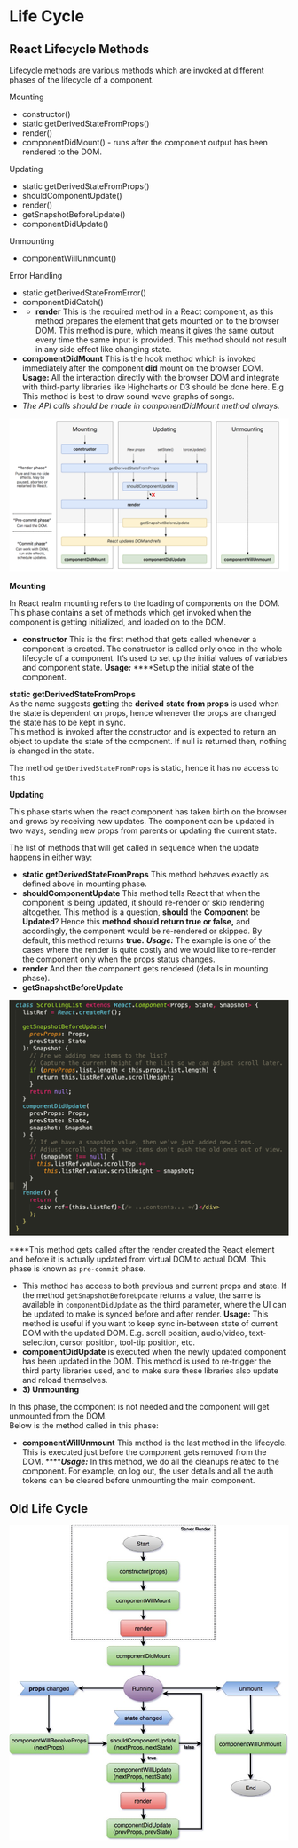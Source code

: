 # Life Cycle

## React Lifecycle Methods 

Lifecycle methods are various methods which are invoked at different phases of the lifecycle of a component.



Mounting 

* constructor\(\)
* static getDerivedStateFromProps\(\)
* render\(\)
* componentDidMount\(\) - runs after the component output has been rendered to the DOM. 

Updating

* static getDerivedStateFromProps\(\)
* shouldComponentUpdate\(\)
* render\(\)
* getSnapshotBeforeUpdate\(\)
* componentDidUpdate\(\)

Unmounting

* componentWillUnmount\(\)

Error Handling

* static getDerivedStateFromError\(\)
* componentDidCatch\(\)
* * **render** This is the required method in a React component, as this method prepares the element that gets mounted on to the browser DOM. This method is pure, which means it gives the same output every time the same input is provided. This method should not result in any side effect like changing state.
* **componentDidMount** This is the hook method which is invoked immediately after the component **did** mount on the browser DOM.  **Usage:** All the interaction directly with the browser DOM and integrate with third-party libraries like Highcharts or D3 should be done here. E.g This method is best to draw sound wave graphs of songs.
* _The API calls should be made in componentDidMount method always._

![](../.gitbook/assets/image%20%2820%29.png)

**Mounting**

In React realm mounting refers to the loading of components on the DOM. This phase contains a set of methods which get invoked when the component is getting initialized, and loaded on to the DOM.

* **constructor** This is the first method that gets called whenever a component is created. The constructor is called only once in the whole lifecycle of a component. It’s used to set up the initial values of variables and component state.  **Usage**_**:**_ ****Setup the initial state of the component.

**static getDerivedStateFromProps**  
As the name suggests **get**ting the **derived** **state from props** is used when the state is dependent on props, hence whenever the props are changed the state has to be kept in sync.  
This method is invoked after the constructor and is expected to return an object to update the state of the component. If null is returned then, nothing is changed in the state.

The method `getDerivedStateFromProps` is static, hence it has no access to `this`

**Updating**

This phase starts when the react component has taken birth on the browser and grows by receiving new updates. The component can be updated in two ways, sending new props from parents or updating the current state.

The list of methods that will get called in sequence when the update happens in either way:

* **static getDerivedStateFromProps** This method behaves exactly as defined above in mounting phase.
* **shouldComponentUpdate** This method tells React that when the component is being updated, it should re-render or skip rendering altogether. This method is a question, **should** the **Component** be **Updated**?  Hence this **method should return true or false,** and accordingly, the component would be re-rendered or skipped.  By default, this method returns **true.** _**Usage:**_ The example is one of the cases where the render is quite costly and we would like to re-render the component only when the props status changes.
* **render** And then the component gets rendered \(details in mounting phase\).
* **getSnapshotBeforeUpdate**

![](../.gitbook/assets/image%20%287%29.png)

  
****This method gets called after the render created the React element and before it is actually updated from virtual DOM to actual DOM. This phase is known as `pre-commit` phase.

* This method has access to both previous and current props and state. If the method `getSnapshotBeforeUpdate` returns a value, the same is available in `componentDidUpdate` as the third parameter, where the UI can be updated to make is synced before and after render.  **Usage:** This method is useful if you want to keep sync in-between state of current DOM with the updated DOM. E.g. scroll position, audio/video, text-selection, cursor position, tool-tip position, etc.
* **componentDidUpdate** is executed when the newly updated component has been updated in the DOM. This method is used to re-trigger the third party libraries used, and to make sure these libraries also update and reload themselves.
*   **3\) Unmounting**

  In this phase, the component is not needed and the component will get unmounted from the DOM.  
  Below is the method called in this phase:

  * **componentWillUnmount** This method is the last method in the lifecycle. This is executed just before the component gets removed from the DOM. ****_**Usage:**_ In this method, we do all the cleanups related to the component.  For example, on log out, the user details and all the auth tokens can be cleared before unmounting the main component.

## Old Life Cycle

![](../.gitbook/assets/image%20%2814%29.png)

